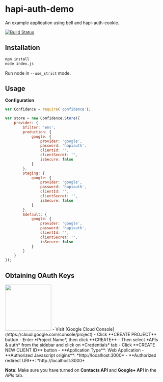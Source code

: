 
hapi-auth-demo
=================

An example application using bell and hapi-auth-cookie.

[![Build Status](https://travis-ci.org/jiverson/hapi-auth-demo.svg)](https://travis-ci.org/jiverson/hapi-auth-demo)


## Installation

```bash
npm install
node index.js
```

Run node in `--use_strict` mode.

## Usage

**Configuration**
```js
var Confidence = require('confidence');

var store = new Confidence.Store({
	provider: {
		$filter: 'env',
		production: {
			google: {
				provider: 'google',
				password: 'hapiauth',
				clientId: '',
				clientSecret: '',
				isSecure: false
			}
		},
		staging: {
			google: {
				provider: 'google',
				password: 'hapiauth',
				clientId: '',
				clientSecret: '',
				isSecure: false
			}
		}, 
		$default: {
			google: {
				provider: 'google',
				password: 'hapiauth',
				clientId: '',
				clientSecret: '',
				isSecure: false 
			}
		}
	}
});
```

## Obtaining OAuth Keys

<img src="http://images.google.com/intl/en_ALL/images/srpr/logo6w.png" width="150">
- Visit [Google Cloud Console](https://cloud.google.com/console/project)
- Click **CREATE PROJECT** button
- Enter *Project Name*, then click **CREATE**
- Then select *APIs & auth* from the sidebar and click on *Credentials* tab
- Click **CREATE NEW CLIENT ID** button
 - **Application Type**: Web Application
 - **Authorized Javascript origins**: *http://localhost:3000*
 - **Authorized redirect URI**: *http://localhost:3000*

**Note:** Make sure you have turned on **Contacts API** and **Google+ API** in the *APIs* tab.
